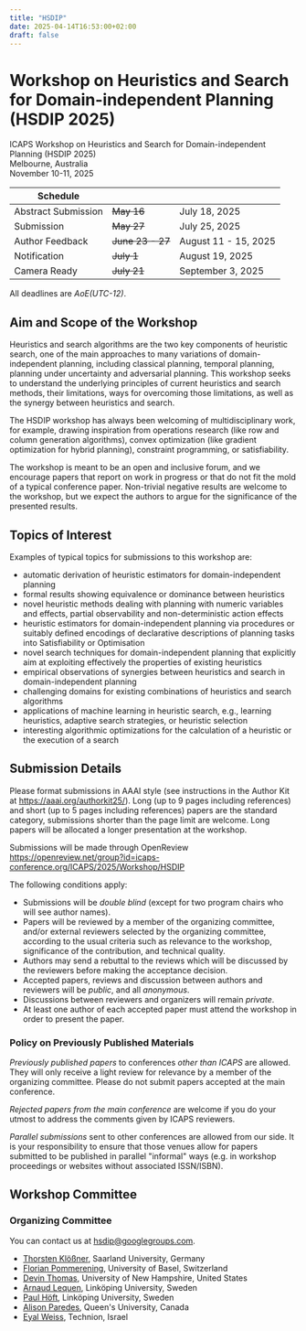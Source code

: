 ```yaml
---
title: "HSDIP"
date: 2025-04-14T16:53:00+02:00
draft: false
---
```


# Workshop on Heuristics and Search for Domain-independent Planning (HSDIP 2025)

ICAPS Workshop on Heuristics and Search for Domain-independent Planning (HSDIP 2025) \
Melbourne, Australia \
November 10-11, 2025

| Schedule            |          | |
|---------------------|----------|-|
| Abstract Submission | ~~May 16~~| July 18, 2025 |
| Submission          | ~~May 27~~| July 25, 2025 |
| Author Feedback     | ~~June 23 - 27~~| August 11 - 15, 2025  |
| Notification        | ~~July 1~~| August 19, 2025|
| Camera Ready        | ~~July 21~~| September 3, 2025 |
All deadlines are _AoE(UTC-12)_.

## Aim and Scope of the Workshop

Heuristics and search algorithms are the two key components of heuristic search, one of the main approaches to many variations of domain-independent planning, including classical planning, temporal planning, planning under uncertainty and adversarial planning. This workshop seeks to understand the underlying principles of current heuristics and search methods, their limitations, ways for overcoming those limitations, as well as the synergy between heuristics and search.

The HSDIP workshop has always been welcoming of multidisciplinary work, for example, drawing inspiration from operations research (like row and column generation algorithms), convex optimization (like gradient optimization for hybrid planning), constraint programming, or satisfiability.

The workshop is meant to be an open and inclusive forum, and we encourage papers that report on work in progress or that do not fit the mold of a typical conference paper. Non-trivial negative results are welcome to the workshop, but we expect the authors to argue for the significance of the presented results.

## Topics of Interest

Examples of typical topics for submissions to this workshop are:

- automatic derivation of heuristic estimators for domain-independent planning
- formal results showing equivalence or dominance between heuristics
- novel heuristic methods dealing with planning with numeric variables
  and effects, partial observability and non-deterministic action effects
- heuristic estimators for domain-independent planning via procedures or
  suitably defined encodings of declarative descriptions of planning tasks into
  Satisfiability or Optimisation
- novel search techniques for domain-independent planning that explicitly aim at
  exploiting effectively the properties of existing heuristics
- empirical observations of synergies between heuristics and search in
  domain-independent planning
- challenging domains for existing combinations of heuristics and search
  algorithms
- applications of machine learning in heuristic search, e.g., learning heuristics,
  adaptive search strategies, or heuristic selection
- interesting algorithmic optimizations for the calculation of a
  heuristic or the execution of a search

## Submission Details

Please format submissions in AAAI style (see instructions in the Author Kit at https://aaai.org/authorkit25/). Long (up to 9 pages including references) and short (up to 5 pages including references) papers are the standard category, submissions shorter than the page limit are welcome. Long papers will be allocated a longer presentation at the workshop.

Submissions will be made through OpenReview
https://openreview.net/group?id=icaps-conference.org/ICAPS/2025/Workshop/HSDIP


The following conditions apply:

- Submissions will be *double blind* (except for two program chairs who will see author names).
- Papers will be reviewed by a member of the organizing committee, and/or external reviewers selected by the organizing committee, according to the usual criteria such as relevance to the workshop, significance of the contribution, and technical quality.
- Authors may send a rebuttal to the reviews which will be discussed by the reviewers before making the acceptance decision.
- Accepted papers, reviews and discussion between authors and reviewers will be *public*, and all *anonymous*.
- Discussions between reviewers and organizers will remain *private*.
- At least one author of each accepted paper must attend the workshop in order to present the paper.

### Policy on Previously Published Materials

*Previously published papers* to conferences *other than ICAPS* are allowed. They will only receive a light review for relevance by a member of the organizing committee. Please do not submit papers accepted at the main conference.

*Rejected papers from the main conference* are welcome if you do your utmost to address the comments given by ICAPS reviewers.

*Parallel submissions* sent to other conferences are allowed from our side. It is your responsibility to ensure that those venues allow for papers submitted to be published in parallel "informal" ways (e.g. in workshop proceedings or websites without associated ISSN/ISBN).

## Workshop Committee

### Organizing Committee
You can contact us at [hsdip@googlegroups.com](mailto:hsdip@googlegroups.com).

- [Thorsten Klößner](https://fai.cs.uni-saarland.de/kloessner/index.html), Saarland University, Germany
- [Florian Pommerening](https://ai.dmi.unibas.ch/people/pommeren/), University of Basel, Switzerland
- [Devin Thomas](https://dwthomas.github.io/), University of New Hampshire, United States
- [Arnaud Lequen](https://mrlab.ai/arnaud-lequen/), Linköping University, Sweden
- [Paul Höft](https://mrlab.ai/paul-hoft/), Linköping University, Sweden
- [Alison Paredes](https://mulab.ai/member/alison.paredes/), Queen's University, Canada
- [Eyal Weiss](https://sites.google.com/view/eyal-weiss), Technion, Israel
